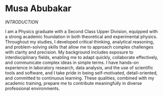 # Musa Abubakar

*INTRODUCTION*

I am a Physics graduate with a Second Class Upper Division, equipped with a strong academic foundation in both theoretical and experimental physics. Throughout my studies, I developed critical thinking, analytical reasoning, and problem-solving skills that allow me to approach complex challenges with clarity and precision. My background includes exposure to interdisciplinary fields, enabling me to adapt quickly, collaborate effectively, and communicate complex ideas in simple terms. I have hands-on experience in laboratory research, data analysis, and the use of scientific tools and software, and I take pride in being self-motivated, detail-oriented, and committed to continuous learning. These qualities, combined with my academic training, prepare me to contribute meaningfully in diverse professional environments.